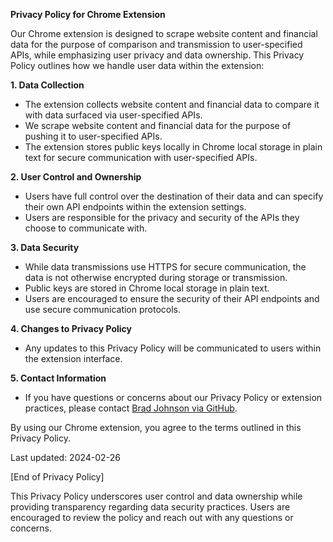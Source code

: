 **Privacy Policy for Chrome Extension**

Our Chrome extension is designed to scrape website content and financial data for the purpose of comparison and transmission to user-specified APIs, while emphasizing user privacy and data ownership. This Privacy Policy outlines how we handle user data within the extension:

**1. Data Collection**

- The extension collects website content and financial data to compare it with data surfaced via user-specified APIs.
- We scrape website content and financial data for the purpose of pushing it to user-specified APIs.
- The extension stores public keys locally in Chrome local storage in plain text for secure communication with user-specified APIs.

**2. User Control and Ownership**

- Users have full control over the destination of their data and can specify their own API endpoints within the extension settings.
- Users are responsible for the privacy and security of the APIs they choose to communicate with.

**3. Data Security**

- While data transmissions use HTTPS for secure communication, the data is not otherwise encrypted during storage or transmission.
- Public keys are stored in Chrome local storage in plain text.
- Users are encouraged to ensure the security of their API endpoints and use secure communication protocols.

**4. Changes to Privacy Policy**

- Any updates to this Privacy Policy will be communicated to users within the extension interface.

**5. Contact Information**

- If you have questions or concerns about our Privacy Policy or extension practices, please contact [Brad Johnson via GitHub](https://github.com/bradk88).

By using our Chrome extension, you agree to the terms outlined in this Privacy Policy.

Last updated: 2024-02-26

[End of Privacy Policy]

This Privacy Policy underscores user control and data ownership while providing transparency regarding data security practices. Users are encouraged to review the policy and reach out with any questions or concerns.
